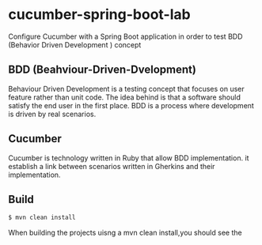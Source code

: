 # cucumber-spring-boot-lab
Configure Cucumber with a Spring Boot application in order to test BDD (Behavior Driven Development ) concept


## BDD (Beahviour-Driven-Dvelopment)
Behaviour Driven Development is a testing concept that focuses on user feature rather than unit code. The idea behind is that a software should satisfy the end user in the first place.
BDD is a process where development is driven by real scenarios.     
 
## Cucumber
Cucumber is technology written in Ruby that allow BDD implementation. it establish a link between scenarios written in Gherkins and their implementation. 

## Build
```bash
$ mvn clean install
```
When building the projects uisng a mvn clean install,you should see the 





